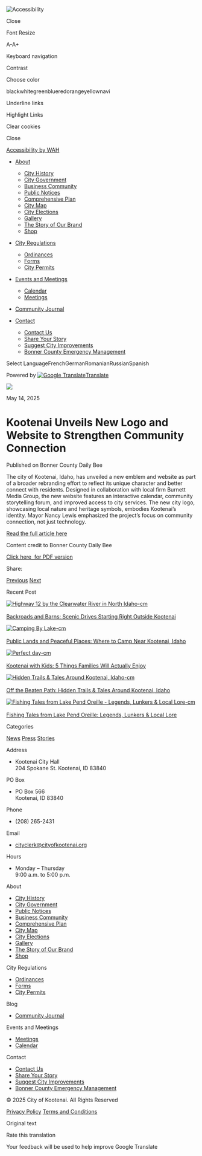 ![Accessibility](https://cityofkootenai.org/wp-content/plugins/wp-accessibility-helper/assets/images/accessibility-48.jpg)

Close

Font Resize

A-A+

Keyboard navigation

Contrast

Choose color

blackwhitegreenblueredorangeyellownavi

Underline links

Highlight Links

Clear cookies

Close

[Accessibility by WAH](https://accessibility-helper.co.il "Accessibility by WP Accessibility Helper Team")

- [About](https://cityofkootenai.org/kootenai-unveils-new-logo-and-website-to-strengthen-community-connection)
  
  - [City History](https://cityofkootenai.org/history)
  - [City Government](https://cityofkootenai.org/city-officials)
  - [Business Community](https://cityofkootenai.org/business-community)
  - [Public Notices](https://cityofkootenai.org/latest-updates)
  - [Comprehensive Plan](https://cityofkootenai.org/comprehensive-plan)
  - [City Map](https://cityofkootenai.org/city-map)
  - [City Elections](https://cityofkootenai.org/city-elections)
  - [Gallery](https://cityofkootenai.org/north-idaho-life)
  - [The Story of Our Brand](https://cityofkootenai.org/the-story)
  - [Shop](https://cityofkootenai.org/shop)
- [City Regulations](https://cityofkootenai.org/city-regulations)
  
  - [Ordinances](https://cityofkootenai.org/city-regulations)
  - [Forms](https://cityofkootenai.org/city-regulations)
  - [City Permits](https://docs.google.com/spreadsheets/d/1dL0i0g6hb7ayLwYDUBjGslP_CsS3Vul6EmaTCxSFRTo/edit?gid=0)
- [Events and Meetings](https://cityofkootenai.org/kootenai-unveils-new-logo-and-website-to-strengthen-community-connection)
  
  - [Calendar](https://cityofkootenai.org/events/month)
  - [Meetings](https://cityofkootenai.org/meetings)
- [Community Journal](https://cityofkootenai.org/blog)
- [Contact](https://cityofkootenai.org/kootenai-unveils-new-logo-and-website-to-strengthen-community-connection)
  
  - [Contact Us](https://cityofkootenai.org/contact-us)
  - [Share Your Story](https://cityofkootenai.org/share-your-northern-idaho-story)
  - [Suggest City Improvements](https://cityofkootenai.org/comprehensive-plan)
  - [Bonner County Emergency Management](https://www.bonnercountyid.gov/departments/EmergencyManagement)

Select LanguageFrenchGermanRomanianRussianSpanish

Powered by [![Google Translate](https://www.gstatic.com/images/branding/googlelogo/1x/googlelogo_color_42x16dp.png)Translate](https://translate.google.com)

![](https://cityofkootenai.org/wp-content/uploads/2025/04/Image-2.png)

May 14, 2025

# Kootenai Unveils New Logo and Website to Strengthen Community Connection

Published on Bonner County Daily Bee

The city of Kootenai, Idaho, has unveiled a new emblem and website as part of a broader rebranding effort to reflect its unique character and better connect with residents. Designed in collaboration with local firm Burnett Media Group, the new website features an interactive calendar, community storytelling forum, and improved access to city services. The new city logo, showcasing local nature and heritage symbols, embodies Kootenai’s identity. Mayor Nancy Lewis emphasized the project’s focus on community connection, not just technology.

[Read the full article here](https://bonnercountydailybee.com/news/2025/may/02/city-of-kootenai-unveils-new-logo-website)

Content credit to Bonner County Daily Bee

[Click here  for PDF version](https://cityofkootenai.org/wp-content/uploads/2025/05/City-of-Kootenai-unveils-new-logo.pdf)

Share:

[Previous](https://cityofkootenai.org/what-the-heck-is-a-kootenai-anyway) [Next](https://cityofkootenai.org/fishing-tales-from-lake-pend-oreille-legends-lunkers-local-lore)

Recent Post

[![Highway 12 by the Clearwater River in North Idaho-cm](https://cityofkootenai.org/wp-content/uploads/2025/06/Highway-12-by-the-Clearwater-River-in-North-Idaho-cm-150x150.jpg)  
\
Backroads and Barns: Scenic Drives Starting Right Outside Kootenai](https://cityofkootenai.org/backroads-and-barns-scenic-drives-starting-right-outside-kootenai)

[![Camping By Lake-cm](https://cityofkootenai.org/wp-content/uploads/2025/06/Camping-By-Lake-cm-150x150.jpg)  
\
Public Lands and Peaceful Places: Where to Camp Near Kootenai, Idaho](https://cityofkootenai.org/public-lands-and-peaceful-places-where-to-camp-near-kootenai-idaho)

[![Perfect day-cm](https://cityofkootenai.org/wp-content/uploads/2025/06/Perfect-day-cm-150x150.jpg)  
\
Kootenai with Kids: 5 Things Families Will Actually Enjoy](https://cityofkootenai.org/kootenai-with-kids-5-things-families-will-actually-enjoy)

[![Hidden Trails & Tales Around Kootenai, Idaho-cm](https://cityofkootenai.org/wp-content/uploads/2025/05/Hidden-Trails-Tales-Around-Kootenai-Idaho-cm-150x150.jpg)  
\
Off the Beaten Path: Hidden Trails &amp; Tales Around Kootenai, Idaho](https://cityofkootenai.org/off-the-beaten-path-hidden-trails-tales-around-kootenai-idaho)

[![Fishing Tales from Lake Pend Oreille - Legends, Lunkers & Local Lore-cm](https://cityofkootenai.org/wp-content/uploads/2025/05/Fishing-Tales-from-Lake-Pend-Oreille-Legends-Lunkers-Local-Lore-cm-150x150.jpg)  
\
Fishing Tales from Lake Pend Oreille: Legends, Lunkers &amp; Local Lore](https://cityofkootenai.org/fishing-tales-from-lake-pend-oreille-legends-lunkers-local-lore)

Categories

[News](https://cityofkootenai.org/category/news) [Press](https://cityofkootenai.org/category/press) [Stories](https://cityofkootenai.org/category/stories)

Address

- Kootenai City Hall  
  204 Spokane St. Kootenai, ID 83840

PO Box

- PO Box 566  
  Kootenai, ID 83840

Phone

- (208) 265-2431

Email

- [cityclerk@cityofkootenai.org](mailto:cityclerk@cityofkootenai.org)

Hours

- Monday – Thursday  
  9:00 a.m. to 5:00 p.m.

About

- [City History](https://cityofkootenai.org/history)
- [City Government](https://cityofkootenai.org/city-officials)
- [Public Notices](https://cityofkootenai.org/latest-updates)
- [Business Community](https://cityofkootenai.org/business-community)
- [Comprehensive Plan](https://cityofkootenai.org/comprehensive-plan)
- [City Map](https://cityofkootenai.org/city-map)
- [City Elections](https://cityofkootenai.org/city-elections)
- [Gallery](https://cityofkootenai.org/north-idaho-life)
- [The Story of Our Brand](https://cityofkootenai.org/the-story)
- [Shop](https://cityofkootenai.org/shop)

City Regulations

- [Ordinances](https://cityofkootenai.org/city-regulations)
- [Forms](https://cityofkootenai.org/city-regulations)
- [City Permits](https://docs.google.com/spreadsheets/d/1dL0i0g6hb7ayLwYDUBjGslP_CsS3Vul6EmaTCxSFRTo/edit?gid=0)

Blog

- [Community Journal](https://cityofkootenai.org/blog)

Events and Meetings

- [Meetings](https://cityofkootenai.org/meetings)
- [Calendar](https://cityofkootenai.org/events/month)

Contact

- [Contact Us](https://cityofkootenai.org/contact-us)
- [Share Your Story](https://cityofkootenai.org/share-your-northern-idaho-story)
- [Suggest City Improvements](https://cityofkootenai.org/comprehensive-plan)
- [Bonner County Emergency Management](https://www.bonnercountyid.gov/departments/EmergencyManagement)

© 2025 City of Kootenai. All Rights Reserved

[Privacy Policy](https://cityofkootenai.org/privacy-policy) [Terms and Conditions](https://cityofkootenai.org/terms-and-conditions)

Original text

Rate this translation

Your feedback will be used to help improve Google Translate